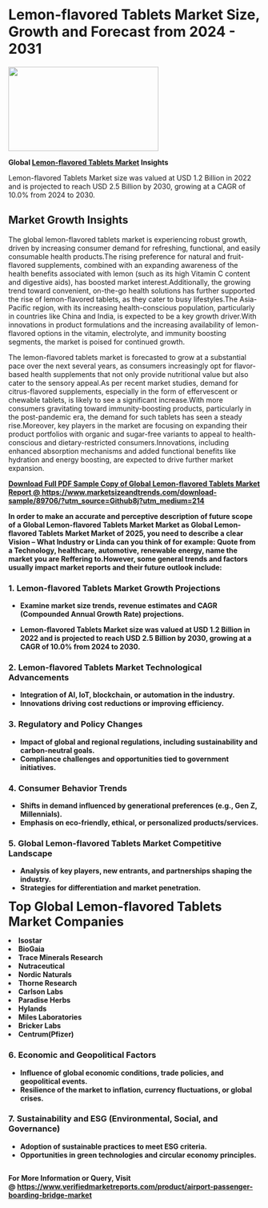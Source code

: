 <H1>Lemon-flavored Tablets Market Size, Growth and Forecast from 2024 - 2031</H1><img class="aligncenter size-medium wp-image-584254" src="https://thirdeyenews.in/wp-content/uploads/2024/09/Global-Market-Research-300x168.jpeg" alt="" width="300" height="168" /><p><strong>Global&nbsp;<a href="https://www.marketsizeandtrends.com/download-sample/89706/?utm_source=Github8j?utm_medium=214">Lemon-flavored Tablets Market</a> Insights</strong></p><p>Lemon-flavored Tablets Market size was valued at USD 1.2 Billion in 2022 and is projected to reach USD 2.5 Billion by 2030, growing at a CAGR of 10.0% from 2024 to 2030.</p><p><h2>Market Growth Insights</h2> <p>The global lemon-flavored tablets market is experiencing robust growth, driven by increasing consumer demand for refreshing, functional, and easily consumable health products.The rising preference for natural and fruit-flavored supplements, combined with an expanding awareness of the health benefits associated with lemon (such as its high Vitamin C content and digestive aids), has boosted market interest.Additionally, the growing trend toward convenient, on-the-go health solutions has further supported the rise of lemon-flavored tablets, as they cater to busy lifestyles.The Asia-Pacific region, with its increasing health-conscious population, particularly in countries like China and India, is expected to be a key growth driver.With innovations in product formulations and the increasing availability of lemon-flavored options in the vitamin, electrolyte, and immunity boosting segments, the market is poised for continued growth.</p> <p><strong><a href="#"></a></strong></p> <p>The lemon-flavored tablets market is forecasted to grow at a substantial pace over the next several years, as consumers increasingly opt for flavor-based health supplements that not only provide nutritional value but also cater to the sensory appeal.As per recent market studies, demand for citrus-flavored supplements, especially in the form of effervescent or chewable tablets, is likely to see a significant increase.With more consumers gravitating toward immunity-boosting products, particularly in the post-pandemic era, the demand for such tablets has seen a steady rise.Moreover, key players in the market are focusing on expanding their product portfolios with organic and sugar-free variants to appeal to health-conscious and dietary-restricted consumers.Innovations, including enhanced absorption mechanisms and added functional benefits like hydration and energy boosting, are expected to drive further market expansion.</p> <p><strong><a href="#"></p><p><span class=""><strong>Download Full PDF Sample Copy of Global Lemon-flavored Tablets Market Report</strong> @ <a href="https://www.marketsizeandtrends.com/download-sample/89706/?utm_source=Github8j?utm_medium=214" target="_blank">https://www.marketsizeandtrends.com/download-sample/89706/?utm_source=Github8j?utm_medium=214</a></span></p><p>In order to make an accurate and perceptive description of future scope of a Global&nbsp;Lemon-flavored Tablets Market Market as Global&nbsp;Lemon-flavored Tablets Market Market of 2025, you need to describe a clear Vision &ndash; What Industry or Linda can you think of for example: Quote from a Technology, healthcare, automotive, renewable energy, name the market you are Reffering to.However, some general trends and factors usually impact market reports and their future outlook include:</p><h3>1.&nbsp;<strong>Lemon-flavored Tablets Market Growth Projections</strong></h3><ul><li>Examine market size trends, revenue estimates and CAGR (Compounded Annual Growth Rate) projections.</li><li><p>Lemon-flavored Tablets Market size was valued at USD 1.2 Billion in 2022 and is projected to reach USD 2.5 Billion by 2030, growing at a CAGR of 10.0% from 2024 to 2030.</p></li></ul><h3>2.&nbsp;<strong>Lemon-flavored Tablets Market Technological Advancements</strong></h3><ul><li>Integration of AI, IoT, blockchain, or automation in the industry.</li><li>Innovations driving cost reductions or improving efficiency.</li></ul><h3>3.&nbsp;<strong>Regulatory and Policy Changes</strong></h3><ul><li>Impact of global and regional regulations, including sustainability and carbon-neutral goals.</li><li>Compliance challenges and opportunities tied to government initiatives.</li></ul><h3>4.&nbsp;<strong>Consumer Behavior Trends</strong></h3><ul><li>Shifts in demand influenced by generational preferences (e.g., Gen Z, Millennials).</li><li>Emphasis on eco-friendly, ethical, or personalized products/services.</li></ul><h3>5.&nbsp;<strong>Global Lemon-flavored Tablets Market Competitive Landscape</strong></h3><ul><li>Analysis of key players, new entrants, and partnerships shaping the industry.</li><li>Strategies for differentiation and market penetration.</li></ul><p data-pm-slice="1 1 []"><span style="color: inherit; font-family: inherit; font-size: 25px;">Top Global Lemon-flavored Tablets Market Companies</span></p><div class="" data-test-id=""><p><li>Isostar</li><li> BioGaia</li><li> Trace Minerals Research</li><li> Nutraceutical</li><li> Nordic Naturals</li><li> Thorne Research</li><li> Carlson Labs</li><li> Paradise Herbs</li><li> Hylands</li><li> Miles Laboratories</li><li> Bricker Labs</li><li> Centrum(Pfizer)</li></p></div><h3>6.&nbsp;<strong>Economic and Geopolitical Factors</strong></h3><ul><li>Influence of global economic conditions, trade policies, and geopolitical events.</li><li>Resilience of the market to inflation, currency fluctuations, or global crises.</li></ul><h3>7.&nbsp;<strong>Sustainability and ESG (Environmental, Social, and Governance)</strong></h3><ul><li>Adoption of sustainable practices to meet ESG criteria.</li><li>Opportunities in green technologies and circular economy principles.</li></ul><h2><strong style="font-size: 14px;">For More Information or Query, Visit @&nbsp;</strong><a style="background-color: #ffffff; font-size: 14px;" href="https://www.marketsizeandtrends.com/report/lemon-flavored-tablets-market/" target="_blank">https://www.verifiedmarketreports.com/product/airport-passenger-boarding-bridge-market</a></h2>